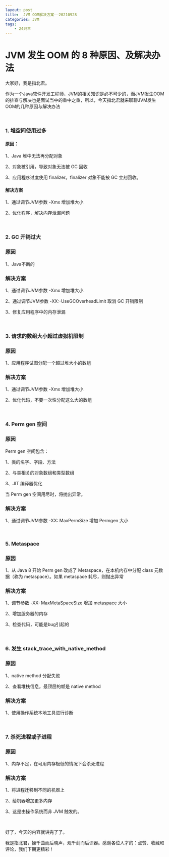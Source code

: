 ```yaml
---
layout: post
title:  JVM OOM解决方案——20210928
categories: JVM
tags: 
    - 24只羊
---
```




# JVM 发生 OOM 的 8 种原因、及解决办法

大家好，我是指北君。

作为一个Java软件开发工程师，JVM的相关知识是必不可少的，而JVM发生OOM的排查与解决也是面试当中的重中之重，所以，今天指北君就来聊聊JVM发生OOM的几种原因与解决办法

<!--more-->

<br/>


### 1. 堆空间使用过多

#### **原因**：

1、Java 堆中无法再分配对象 

2、对象被引用，导致对象无法被 GC 回收 

3、应用程序过度使用 finalizer。finalizer 对象不能被 GC 立刻回收。

#### **解决方案**

1、通过调节JVM参数 -Xmx 增加堆大小

2、优化程序，解决内存泄漏问题


<br/>



### **2. GC 开销过大**

### **原因**

1、Java不断的

### **解决方案**

1、通过调节JVM参数 -Xmx 增加堆大小

2、通过调节JVM参数 -XX:-UseGCOverheadLimit 取消 GC 开销限制 

3、修复应用程序中的内存泄漏


<br/>



### **3. 请求的数组大小超过虚拟机限制**

### **原因**

1、应用程序试图分配一个超过堆大小的数组

### **解决方案**

1、通过调节JVM参数 -Xmx 增加堆大小

 2、优化代码，不要一次性分配这么大的数组


<br/>



### **4. Perm gen 空间**

### **原因**

Perm gen 空间包含：

1、类的名字、字段、方法 

2、与类相关的对象数组和类型数组 

3、JIT 编译器优化

当 Perm gen 空间用尽时，将抛出异常。

### **解决方案**

1、通过调节JVM参数 -XX: MaxPermSize 增加 Permgen 大小 

<br/>


### **5. Metaspace**

### **原因**

1、从 Java 8 开始 Perm gen 改成了 Metaspace，在本机内存中分配 class 元数据（称为 metaspace）。如果 metaspace 耗尽，则抛出异常

### **解决方案**

1、调节参数 -XX: MaxMetaSpaceSize 增加 metaspace 大小 

2、增加服务器的内存 

3、检查代码，可能是bug引起的

<br/>




### **6. 发生 stack_trace_with_native_method**

### **原因**

1、native method 分配失败 

2、查看堆栈信息，最顶层的帧是 native method 

### **解决方案**

1、使用操作系统本地工具进行诊断



<br/>


### **7. 杀死进程或子进程**

### **原因**

1、内存不足，在可用内存极低的情况下会杀死进程

### **解决方案**

1、将进程迁移到不同的机器上 

2、给机器增加更多内存 

3、这是由操作系统而非 JVM 触发的。

<br/>


好了，今天的内容就讲完了了。

我是指北君，操千曲而后晓声，观千剑而后识器。感谢各位人才的：点赞、收藏和评论，我们下期更精彩！

